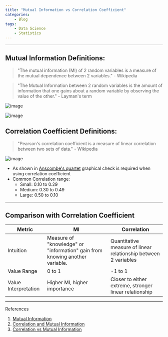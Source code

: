 ```yaml
---
title: "Mutual Information vs Correlation Coefficient"
categories:
    - Blog
tags:
    - Data Science
    - Statistics
---
```


---
## Mutual Information Definitions:

> "The mutual information (MI) of 2 random variables is a measure of the mutual dependence between 2 variables." - Wikipedia

> "The Mutual Information between 2 random variables is the amount of information that one gains about a random variable by observing the value of the other." - Layman's term

![image](https://user-images.githubusercontent.com/79191009/161368320-fe7dc1f3-01c1-48c3-996e-fe1f49aaa1e9.png)

![image](https://user-images.githubusercontent.com/79191009/161368343-bf438686-b63d-4a4e-b3a2-11a7c37da605.png)




## Correlation Coefficient Definitions:

> "Pearson's correlation coefficient is a measure of linear correlation between two sets of data." - Wikipedia

![image](https://user-images.githubusercontent.com/79191009/161366454-3fa5fec6-0b0b-457d-a4a2-6f3e525ef2af.png)

- As shown in [Anscombe's quartet](https://en.wikipedia.org/wiki/Anscombe%27s_quartet) graphical check is required when using correlation coefficient
- Common Correlation range:
    - Small: 0.10 to 0.29
    - Medium: 0.30 to 0.49
    - Large: 0.50 to 0.10

---

## Comparison with Correlation Coefficient

| Metric | MI | Correlation |
|--------|----|-------------|
| Intuition | Measure of "knowledge" or "information" gain from knowing another variable. | Quantitative measure of linear relationship between 2 variables |
| Value Range | 0 to 1 | -1 to 1 |
| Value Interpretation | Higher MI, higher importance | Closer to either extreme, stronger linear relationship |

---
References
1. [Mutual Information](https://en.wikipedia.org/wiki/Mutual_information)
2. [Correlation and Mutual Information](https://eng.libretexts.org/Bookshelves/Industrial_and_Systems_Engineering/Book%3A_Chemical_Process_Dynamics_and_Controls_(Woolf)/13%3A_Statistics_and_Probability_Background/13.13%3A_Correlation_and_Mutual_Information#:~:text=Correlation%20analysis%20provides%20a%20quantitative,the%20value%20of%20another%20variable.)
3. [Correlation vs Mutual Information](http://www.mathemafrica.org/?p=16127)
